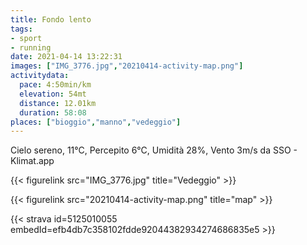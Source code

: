 ```yaml
---
title: Fondo lento
tags:
- sport
- running
date: 2021-04-14 13:22:31
images: ["IMG_3776.jpg","20210414-activity-map.png"]
activitydata:
  pace: 4:50min/km
  elevation: 54mt
  distance: 12.01km
  duration: 58:08
places: ["bioggio","manno","vedeggio"]
---
```


Cielo sereno, 11°C, Percepito 6°C, Umidità 28%, Vento 3m/s da SSO - Klimat.app

<!--more-->

{{< figurelink src="IMG_3776.jpg" title="Vedeggio" >}}


{{< figurelink src="20210414-activity-map.png" title="map" >}}


{{< strava id=5125010055 embedId=efb4db7c358102fdde92044382934274686835e5 >}}
